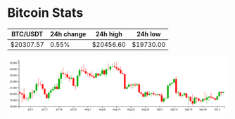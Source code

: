 # Bitcoin Stats

BTC/USDT|24h change|24h high|24h low|
|---|---|---|---|
|$20307.57|0.55%|$20456.60|$19730.00|

<img src="./chart.svg">
